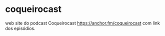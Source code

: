 # coqueirocast

web site do podcast Coqueirocast https://anchor.fm/coqueirocast com link dos episódios.
